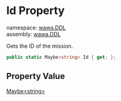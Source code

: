 # Id Property

namespace: [wawa\.DDL](../../wawa.DDL.md)<br />
assembly: [wawa\.DDL](../../../wawa.DDL.md)

Gets the ID of the mission\.

```csharp
public static Maybe<string> Id { get; };
```

## Property Value

[Maybe\<string\>](../../../wawa.Optionals/wawa.Optionals/Maybe\`1.md)

